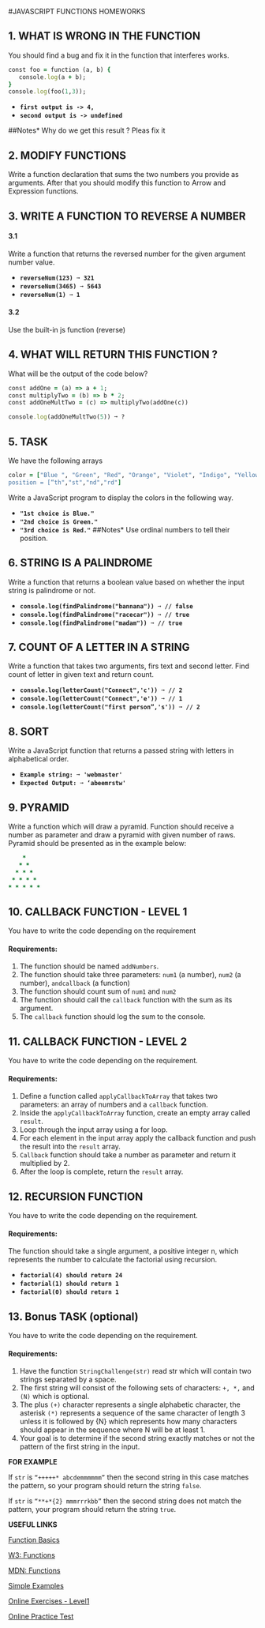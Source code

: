 #JAVASCRIPT FUNCTIONS HOMEWORKS
## 1. WHAT IS WRONG IN THE FUNCTION
You should find a bug and fix it in the function that interferes works.

```ruby
const foo = function (a, b) {
   console.log(a + b); 
}
console.log(foo(1,3));
```
* **```first output is -> 4,```**
* **```second output is -> undefined```**

##Notes*
Why do we get this result ? Pleas fix it

## 2. MODIFY FUNCTIONS
Write a function declaration that sums the two numbers you provide as arguments.
After that you should modify this function to Arrow and Expression functions.

## 3. WRITE A FUNCTION TO REVERSE A NUMBER
#### 3.1
Write a function that returns the reversed number for the given argument number value.

* **```reverseNum(123) ➞ 321```**
* **```reverseNum(3465) ➞ 5643```**
* **```reverseNum(1) ➞ 1```**

#### 3.2 
Use the built-in js function (reverse)

## 4. WHAT WILL RETURN THIS FUNCTION ?
What will be the output of the code below?

```ruby
const addOne = (a) => a + 1;
const multiplyTwo = (b) => b * 2;
const addOneMultTwo = (c) => multiplyTwo(addOne(c))

console.log(addOneMultTwo(5)) ➞ ?
```
## 5. TASK
We have the following arrays
```ruby
color = ["Blue ", "Green", "Red", "Orange", "Violet", "Indigo", "Yellow “]; 
position = [“th","st","nd","rd"]
```
Write a JavaScript program to display the colors in the following way.

* **```"1st choice is Blue."```**
* **```"2nd choice is Green."```**
* **```"3rd choice is Red."```**
##Notes*
Use ordinal numbers to tell their position.

## 6. STRING IS A PALINDROME
Write a function that returns a boolean value based on whether the input string is palindrome or not.

* **```console.log(findPalindrome("bannana")) ➞ // false```**
* **```console.log(findPalindrome("racecar")) ➞ // true```**
* **```console.log(findPalindrome("madam")) ➞ // true```**

## 7. COUNT OF A LETTER IN A STRING
Write a function that takes two arguments, firs text and second letter. Find count of letter in given text and return count.

* **```console.log(letterCount("Connect",'c')) ➞ // 2```**
* **```console.log(letterCount("Connect",'e')) ➞ // 1```**
* **```console.log(letterCount("first person”,'s')) ➞ // 2```**

## 8. SORT
Write a JavaScript function that returns a passed string with letters in alphabetical order.

* **```Example string: ➞ 'webmaster'```**
* **```Expected Output: ➞ ‘abeemrstw'```**

## 9. PYRAMID
Write a function which will draw a pyramid. Function should receive a number as parameter and draw a pyramid with given number of raws. Pyramid should be presented as in the example below:

```ruby
    * 
   * * 
  * * * 
 * * * * 
* * * * * 
```

## 10. CALLBACK FUNCTION - LEVEL 1
You have to write the code depending on the requirement

#### Requirements:
1. The function should be named `addNumbers`.
2. The function should take three parameters: `num1` (a number), `num2` (a number), `andcallback` (a function)
3. The function should count sum of `num1` and `num2`
4. The function should call the `callback` function with the sum as its argument.
5. The `callback` function should log the sum to the console.

## 11. CALLBACK FUNCTION - LEVEL 2
You have to write the code depending on the requirement.

#### Requirements:
1. Define a function called `applyCallbackToArray` that takes two parameters: an array of numbers and a `callback` function.
2. Inside the `applyCallbackToArray` function, create an empty array called `result`.
3. Loop through the input array using a for loop.
4. For each element in the input array apply the callback function and push the result into the `result` array.
5. `Callback` function should take a number as parameter and return it multiplied by 2.
6. After the loop is complete, return the `result` array.

## 12. RECURSION FUNCTION 
You have to write the code depending on the requirement.

#### Requirements:
The function should take a single argument, a positive integer n, which represents the number to calculate the factorial using recursion.

* **```factorial(4) should return 24```**
* **```factorial(1) should return 1```**
* **```factorial(0) should return 1```**

## 13. Bonus TASK (optional)
You have to write the code depending on the requirement.

#### Requirements:

1. Have the function `StringChallenge(str)` read str which will contain two strings separated by a space.
2. The first string will consist of the following sets of characters: `+, *,` and `(N)` which is optional.
3. The plus `(+)` character represents a single alphabetic character, the asterisk `(*)` represents a sequence of the same character of length 3 unless it is followed by {N} which represents how many characters should appear in the sequence where N will be at least 1.
4. Your goal is to determine if the second string exactly matches or not the pattern of the first string in the input.

**FOR EXAMPLE**

If `str` is `“+++++* abcdemmmmmm”` then the second string in this case matches the pattern, so your program should return the string `false`.

If `str` is `“**+*{2} mmmrrrkbb”` then the second string does not match the pattern, your program should return the string `true`.

**USEFUL LINKS**

[Function Basics](https://javascript.info/function-basics)

[W3: Functions](https://www.w3schools.com/js/js_functions.asp)

[MDN: Functions](https://developer.mozilla.org/en-US/docs/Web/JavaScript/Guide/Functions)

[Simple Examples](https://www.programiz.com/javascript/function)

[Online Exercises - Level1](https://www.w3schools.com/js/exercise_js.asp?filename=exercise_js_functions1)

[Online Practice Test](https://edabit.com/challenge/ARr5tA458o2tC9FTN)
